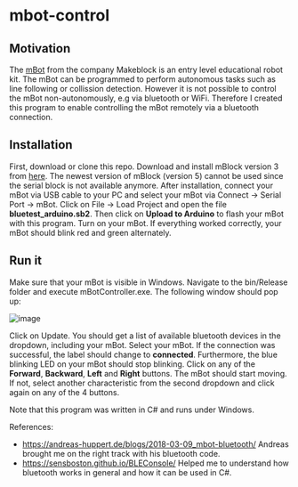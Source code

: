 # mbot-control

## Motivation
The [mBot](https://www.makeblock.com/mbot) from the company Makeblock is an entry level educational robot kit. The mBot can be programmed to perform autonomous tasks such as line following or collission detection.
However it is not possible to control the mBot non-autonomously, e.g via bluetooth or WiFi. Therefore I created this program to enable controlling the mBot remotely via a bluetooth connection.

## Installation
First, download or clone this repo.
Download and install mBlock version 3 from [here](https://mblock.makeblock.com/en-us/download/). The newest version of mBlock (version 5) cannot be used since the serial block is not available anymore. After installation, connect your mBot via USB cable to your PC and select your mBot via Connect -> Serial Port -> mBot. Click on File -> Load Project and open the file **bluetest_arduino.sb2**. Then click on **Upload to Arduino** to flash your mBot with this program.
Turn on your mBot. If everything worked correctly, your mBot should blink red and green alternately.

## Run it
Make sure that your mBot is visible in Windows.
Navigate to the bin/Release folder and execute mBotController.exe. 
The following window should pop up:


![image](https://user-images.githubusercontent.com/3988444/111902109-01ee5700-8a3c-11eb-97f1-09ba642b1f32.png)

Click on Update. You should get a list of available bluetooth devices in the dropdown, including your mBot. Select your mBot.
If the connection was successful, the label should change to **connected**. Furthermore, the blue blinking LED on your mBot should stop blinking.
Click on any of the **Forward**, **Backward**, **Left** and **Right** buttons. The mBot should start moving.
If not, select another characteristic from the second dropdown and click again on any of the 4 buttons.


Note that this program was written in C# and runs under Windows.

References:
- https://andreas-huppert.de/blogs/2018-03-09_mbot-bluetooth/ Andreas brought me on the right track with his bluetooth code. 
- https://sensboston.github.io/BLEConsole/ Helped me to understand how bluetooth works in general and how it can be used in C#.



